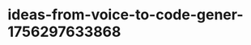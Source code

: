 # ideas-from-voice-to-code-gener-1756297633868
```json [ { "title": "Voice-Driven API Builder", "description": "أداة تتيح للمستخدمين إنشاء واجهات برمجة التطبيقات (APIs) من خلال الأوامر الصوتية، مما يسهل على المطورين بناء APIs بسرعة ودون الحاجة لكتابة الكود يدوياً.", "mvp_plan": "1. تطوير واجهة مستخدم بسيطة لتلقي الأوامر الصوتية. 2. استخدام مكتبة تحويل الصوت إلى نص لتحويل الأوامر إلى نصوص. 3....
